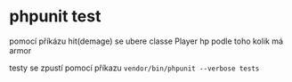 # phpunit test
pomocí příkázu hit(demage) se ubere classe Player hp podle toho kolik má armor

testy se zpustí pomocí příkazu `vendor/bin/phpunit --verbose tests`
